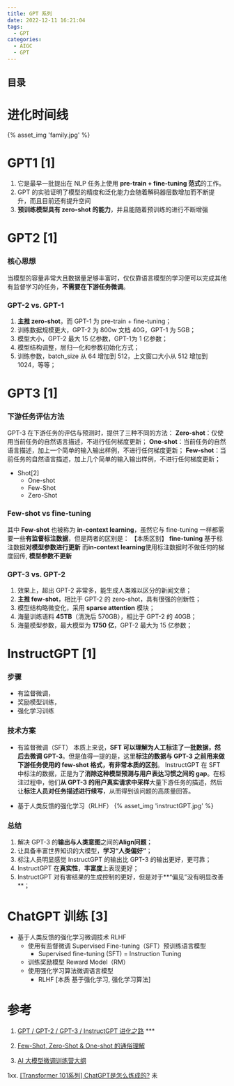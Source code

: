 ```yaml
---
title: GPT 系列
date: 2022-12-11 16:21:04
tags:
  - GPT
categories: 
  - AIGC
  - GPT  
---
```


<p></p>
<!-- more -->

## 目录
<!-- toc -->

# 进化时间线
{% asset_img 'family.jpg' %}

# GPT1 [1]
1. 它是最早一批提出在 NLP 任务上使用 **pre-train + fine-tuning 范式**的工作。
2. GPT 的实验证明了模型的精度和泛化能力会随着解码器层数增加而不断提升，而且目前还有提升空间
3. **预训练模型具有 zero-shot 的能力**，并且能随着预训练的进行不断增强

# GPT2 [1]
### 核心思想
当模型的容量非常大且数据量足够丰富时，仅仅靠语言模型的学习便可以完成其他有监督学习的任务，**不需要在下游任务微调**。

### GPT-2 vs. GPT-1
1. **主推 zero-shot**，而 GPT-1 为 pre-train + fine-tuning；
2. 训练数据规模更大，GPT-2 为 800w 文档 40G，GPT-1 为 5GB；
3. 模型大小，GPT-2 最大 15 亿参数，GPT-1为 1 亿参数；
4. 模型结构调整，层归一化和参数初始化方式；
5. 训练参数，batch_size 从 64 增加到 512，上文窗口大小从 512 增加到 1024，等等；

# GPT3 [1]
### 下游任务评估方法
GPT-3 在下游任务的评估与预测时，提供了三种不同的方法：
**Zero-shot**：仅使用当前任务的自然语言描述，不进行任何梯度更新；
**One-shot**：当前任务的自然语言描述，加上一个简单的输入输出样例，不进行任何梯度更新；
**Few-shot**：当前任务的自然语言描述，加上几个简单的输入输出样例，不进行任何梯度更新；

+ Shot[2]
  - One-shot
  - Few-Shot
  - Zero-Shot

### Few-shot vs fine-tuning 
其中 **Few-shot** 也被称为 **in-context learning**，虽然它与 fine-tuning 一样都需要一些**有监督标注数据**，但是两者的区别是：
【本质区别】
**fine-tuning** 基于标注数据**对模型参数进行更新**
而**in-context learning**使用标注数据时不做任何的梯度回传, **模型参数不更新**

### GPT-3 vs. GPT-2
1. 效果上，超出 GPT-2 非常多，能生成人类难以区分的新闻文章；
2. **主推 few-shot**，相比于 GPT-2 的 zero-shot，具有很强的创新性；
3. 模型结构略微变化，采用 **sparse attention** 模块；
4. 海量训练语料 **45TB**（清洗后 570GB），相比于 GPT-2 的 40GB；
5. 海量模型参数，最大模型为 **1750 亿**，GPT-2 最大为 15 亿参数；

# InstructGPT [1]
### 步骤
+ 有监督微调，
+ 奖励模型训练，
+ 强化学习训练

###  技术方案
+ 有监督微调（SFT）
  本质上来说，**SFT 可以理解为人工标注了一批数据，然后去微调 GPT-3**。但是值得一提的是，这里**标注的数据与 GPT-3 之前用来做下游任务使用的 few-shot 格式，有非常本质的区别**。
  InstructGPT 在 SFT 中标注的数据，正是为了**消除这种模型预测与用户表达习惯之间的 gap**。在标注过程中，他们**从 GPT-3 的用户真实请求中采样**大量下游任务的描述，然后让**标注人员对任务描述进行续写**，从而得到该问题的高质量回答。
  
+ 基于人类反馈的强化学习（RLHF）
{% asset_img 'instructGPT.jpg' %}

### 总结
1. 解决 GPT-3 的**输出与人类意图**之间的**Align问题**；
2. 让具备丰富世界知识的大模型，**学习“人类偏好”**；
3. 标注人员明显感觉 InstructGPT 的输出比 GPT-3 的输出更好，更可靠；
4. InstructGPT 在**真实性**，**丰富度**上表现更好；
5. InstructGPT 对有害结果的生成控制的更好，但是对于**“偏见”没有明显改善**；


# ChatGPT 训练  [3]
- 基于人类反馈的强化学习微调技术 RLHF
  - 使用有监督微调 Supervised Fine-tuning（SFT）预训练语言模型
    + Supervised fine-tuning (SFT)
      = Instruction Tuning
  - 训练奖励模型 Reward Model（RM）
  - 使用强化学习算法微调语言模型
    + RLHF
      [本质  基于强化学习, 强化学习算法]  

# 参考
1. [GPT / GPT-2 / GPT-3 / InstructGPT 进化之路](https://zhuanlan.zhihu.com/p/609716668) ***

2. [Few-Shot, Zero-Shot & One-shot 的通俗理解](https://zhuanlan.zhihu.com/p/624793654)

3. [AI 大模型微调训练营大纲](https://shimo.im/docs/KlkKv4XQDouwWRqd/read) 

1xx. [[Transformer 101系列] ChatGPT是怎么炼成的?](https://zhuanlan.zhihu.com/p/642282717) 未